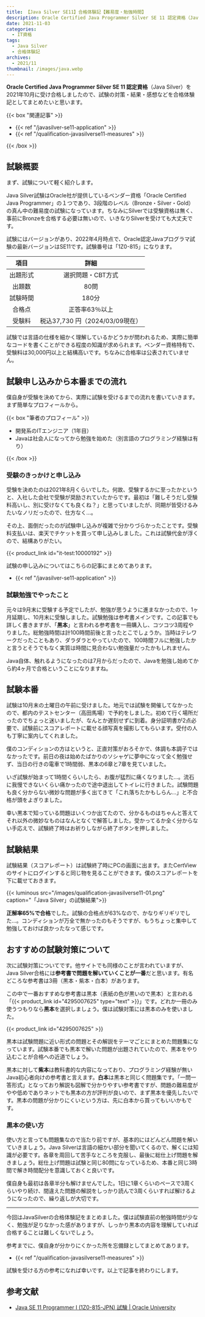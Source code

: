 ```yaml
---
title: 【Java Silver SE11】合格体験記【難易度・勉強時間】
description: Oracle Certified Java Programmer Silver SE 11 認定資格（Java Silver）を2021年10月に受け合格しましたので、試験の対策・結果・感想などを合格体験記としてまとめたいと思います。
date: 2021-11-03
categories: 
  - IT資格
tags: 
  - Java Silver
  - 合格体験記
archives: 
  - 2021/11
thumbnail: /images/java.webp
---
```


**Oracle Certified Java Programmer Silver SE 11 認定資格**（Java Silver）を2021年10月に受け合格しましたので、試験の対策・結果・感想などを合格体験記としてまとめたいと思います。

<!--more-->

{{< box "関連記事" >}}
<ul>
<li>{{< ref "/javasilver-se11-application" >}}</li>
<li>{{< ref "/qualification-javasilverse11-measures" >}}</li>
</ul>
{{< /box >}}

## 試験概要

まず、試験について軽く紹介します。

Java Silver試験はOracle社が提供しているベンダー資格「Oracle Certified Java Programmer」の１つであり、3段階のレベル（Bronze・Silver・Gold）の真ん中の難易度の試験になっています。ちなみにSilverでは受験資格は無く、事前にBronzeを合格する必要は無いので、いきなりSilverを受けても大丈夫です。

試験にはバージョンがあり、2022年4月時点で、Oracle認定Javaプログラマ試験の最新バージョンはSE11です。試験番号は「1Z0-815」になります。

|項目|詳細|
| :---: | :---: |
|出題形式|選択問題・CBT方式|
|出題数|80問|
|試験時間|180分|
|合格点|正答率63％以上|
|受験料|税込37,730 円（2024/03/09現在）|

試験では言語の仕様を細かく理解しているかどうかが問われるため、実際に簡単なコードを書くことができる程度の知識が求められます。ベンダー資格特有で、受験料は30,000円以上と結構高いです。ちなみに合格率は公表されていません。

## 試験申し込みから本番までの流れ

僕自身が受験を決めてから、実際に試験を受けるまでの流れを書いていきます。まず簡単なプロフィールから。

{{< box "筆者のプロフィール" >}}
<ul>
<li>開発系のITエンジニア（1年目）</li>
<li>Javaは社会人になってから勉強を始めた（別言語のプログラミング経験は有り）</li>
</ul>
{{< /box >}}

### 受験のきっかけと申し込み

受験を決めたのは2021年8月くらいでした。何故、受験するかに至ったかというと、入社した会社で受験が奨励されていたからです。最初は「難しそうだし受験料高いし、別に受けなくても良くね？」と思っていましたが、同期が皆受けるみたいなノリだったので、仕方なく…。

その上、面倒だったのが試験申し込みが複雑で分かりづらかったことです。受験料支払いは、楽天でチケットを買って申し込みしました。これは試験代金が浮くので、結構ありがたい。

{{< product_link id="it-test:10000192" >}}

試験の申し込みについてはこちらの記事にまとめてあります。

* {{< ref "/javasilver-se11-application" >}}

### 試験勉強でやったこと

元々は9月末に受験する予定でしたが、勉強が思うように進まなかったので、1ヶ月延期し、10月末に受験しました。試験勉強は参考書メインです。この記事でも詳しく書きますが、「**黒本**」と言われる参考書を一冊購入し、コツコツ3周程やりました。総勉強時間は計100時間前後と言ったとこでしょうか。当時はテレワークだったこともあり、ダラダラとやっていたので、100時間フルに勉強したかと言うとそうでもなく実質は時間に見合わない勉強量だったかもしれません。

Java自体、触れるようになったのは7月からだったので、Javaを勉強し始めてから約4ヶ月で合格ということになりますね。

## 試験本番

試験は10月末の土曜日の午前に受けました。地元では試験を開催してなかったので、都内のテストセンター（高田馬場）で予約をしました。初めて行く場所だったのでちょっと迷いましたが、なんとか遅刻せずに到着。身分証明書が2点必要で、試験前にスコアレポートに載せる顔写真を撮影してもらいます。受付の人も丁寧に案内してくれました。

僕のコンディションの方はというと、正直対策がおろそかで、体調も本調子ではなかったです。前日の夜は始めたばかりのソシャゲに夢中になって全く勉強せず、当日の行きの電車で1時間弱、黒本の6章と7章を見ていました。

いざ試験が始まって1時間くらいしたら、お腹が猛烈に痛くなりました…。流石に我慢できないくらい痛かったので途中退出してトイレに行きました。試験問題も良く分からない微妙な問題が多く出てきて「これ落ちたかもしらん…」と不合格が頭をよぎりました。

幸い黒本で知っている問題はいくつか出てたので、分かるものはちゃんと答えてそれ以外の微妙なものはなんとなくで解答しました。受かってるか全く分からない手応えで、試験終了時はお祈りしながら終了ボタンを押しました。

## 試験結果

試験結果（スコアレポート）は試験終了時にPCの画面に出ます。またCertViewのサイトにログインすると同じ物を見ることができます。僕のスコアレポートを下に載せておきます。

{{< luminous src="/images/qualification-javasilverse11-01.png" caption="「Java Silver」の試験結果">}}

**正解率65%で合格**でした。試験の合格点が63%なので、かなりギリギリでした…。コンディションが万全で無かったのもそうですが、もうちょっと集中して勉強しておけば良かったなって感じです。

## おすすめの試験対策について

次に試験対策についてです。他サイトでも同様のことが言われていますが、Java Silver合格には**参考書で問題を解いていくことが一番**だと思います。有名どころな参考書は3冊（黒本・紫本・白本）があります。

この中で一番おすすめな参考書は黒本（表紙の色が黒いので黒本）と言われる「{{< product_link id="4295007625" type="text" >}}」です。どれか一冊のみ使うつもりなら**黒本**を選択しましょう。僕は試験対策には黒本のみを使いました。

{{< product_link id="4295007625" >}}

黒本は試験問題に近い形式の問題とその解説をテーマごとにまとめた問題集になっています。試験本番でも黒本で解いた問題が出題されていたので、黒本をやり込むことが合格への近道でしょう。

黒本に対して**紫本**は教科書的な内容になっており、プログラミング経験が無いJava初心者向けの参考書と言えます。**白本**は黒本と同じく問題集です。「一問一答形式」となっており解説も図解で分かりやすい参考書ですが、問題の難易度がやや低めでありネットでも黒本の方が評判が良いので、まず黒本を優先したいです。黒本の問題が分かりにくいという方は、先に白本から買ってもいいかもです。

### 黒本の使い方

使い方と言っても問題集なので当たり前ですが、基本的にはどんどん問題を解いていきましょう。Java Silverは言語の細かい部分を聞いてくるので、解くには知識が必要です。各章を周回して苦手なところを克服し、最後に総仕上げ問題を解きましょう。総仕上げ問題は試験と同じ80問になっているため、本番と同じ3時間で解き時間配分を意識しておくと良いです。

僕自身も最初は各章半分も解けませんでした。1日に1章くらいのペースで3周くらいやり続け、間違えた問題の解説をしっかり読んで3周くらいすれば解けるようになったので、繰り返しが大切です。

* * *

今回はJavaSilverの合格体験記をまとめました。僕は試験直前の勉強時間が少なく、勉強が足りなかった感がありますが、しっかり黒本の内容を理解していれば合格することは難しくないでしょう。

参考までに、僕自身が分かりにくかった所を忘備録としてまとめてあります。

* {{< ref "/qualification-javasilverse11-measures" >}}

試験を受ける方の参考になれば幸いです。以上で記事を終わりにします。

## 参考文献

* [Java SE 11 Programmer I (1Z0-815-JPN) 試験 | Oracle University](https://www.oracle.com/jp/education/certification/1z0-815-jpn-48261-ja.html)